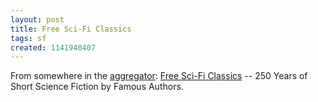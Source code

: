```yaml
---
layout: post
title: Free Sci-Fi Classics
tags: sf
created: 1141940407
---
```

From somewhere in the [aggregator](http://www.mcdemarco.net/aggregator):  [Free Sci-Fi Classics](http://wondersmith.com/scifi/index.htm) -- 250 Years of
Short Science Fiction by Famous Authors.

